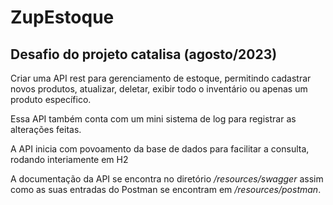# ZupEstoque
## Desafio do projeto catalisa (agosto/2023)
Criar uma API rest para gerenciamento de estoque, permitindo cadastrar novos produtos, atualizar, deletar, exibir todo o inventário ou apenas um produto específico. 

Essa API também conta com um mini sistema de log para registrar as alterações feitas.

A API inicia com povoamento da base de dados para facilitar a consulta, rodando interiamente em H2

A documentação da API se encontra no diretório */resources/swagger* assim como as suas entradas do Postman se encontram em */resources/postman*.


